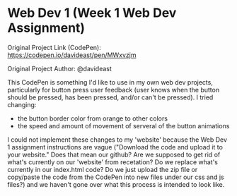 # Web Dev 1 (Week 1 Web Dev Assignment)

Original Project Link (CodePen): https://codepen.io/davideast/pen/MWxvzjm

Original Project Author: @davideast

This CodePen is something I'd like to use in my own web dev projects, particularly for button press user feedback (user knows when the button should be pressed, has been pressed, and/or can't be pressed).
I tried changing: 
  - the button border color from orange to other colors
  - the speed and amount of movement of serveral of the button animations
    
I could not implement these changes to my 'website' because the Web Dev 1 assignment instructions are vague ("Download the code and upload it to your website." Does that mean our github? Are we supposed to get rid of what's currently on our 'website' from recetation? Do we replace what's currently in our index.html code? Do we just upload the zip file or copy/paste the code from the CodePen into new files under our css and js files?) and we haven't gone over what this process is intended to look like.

